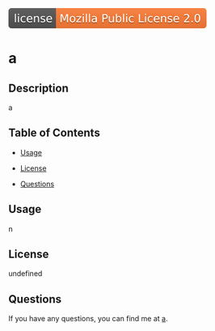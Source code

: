 
![license-Mozilla-Public-License 2.0-orange](./img/license-Mozilla-Public-License-2.0-orange.svg)
    
# a

## Description
a
## Table of Contents

* [Usage](#Usage)

* [License](#License)



* [Questions](#Questions)

## Usage
n

## License
undefined



## Questions
If you have any questions, you can find me at [a](https://github.com/a).
    